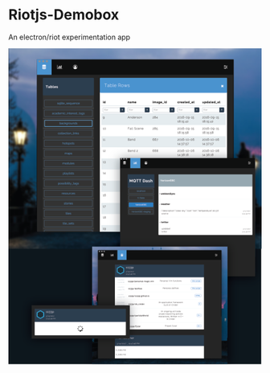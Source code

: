 # Riotjs-Demobox

An electron/riot experimentation app

![Screenshot](/images/screens/showcase.png)

